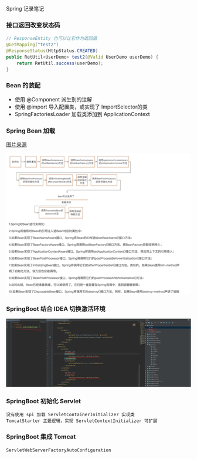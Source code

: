 Spring 记录笔记

### 接口返回改变状态码

```java
// ResponseEntity 也可以让它作为返回值
@GetMapping("test2")
@ResponseStatus(HttpStatus.CREATED)
public RetUtil<UserDemo> test2(@Valid UserDemo userDemo) {
    return RetUtil.success(userDemo);
}
```

### Bean 的装配
- 使用 @Component 派生别的注解
- 使用 @import 导入配置类，或实现了 ImportSelector的类
- SpringFactoriesLoader 加载类添加到 ApplicationContext

### Spring Bean 加载
[图片来源](https://mrbird.cc/Spring-Bean%E7%94%9F%E5%91%BD%E5%91%A8%E6%9C%9F.html)

![Spring Bean 加载](picture/beanlife.png)

### SpringBoot 结合 IDEA 切换激活环境 
![Spring Bean 加载](picture/spring-active.png)

### SpringBoot 初始化 Servlet
```java
没有使用 spi 加载 ServletContainerInitializer 实现类
TomcatStarter 主要逻辑，实现 ServletContextInitializer 可扩展
```

### SpringBoot 集成 Tomcat 
```java
ServletWebServerFactoryAutoConfiguration
```